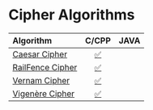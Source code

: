 # Cipher Algorithms

| Algorithm | C/CPP | JAVA |
|:--------------|:----------------:|:----------------:|
| [Caesar Cipher](http://www.algolist.net/Algorithms/Sorting/Bubble_sort) | [:white_check_mark:](CipherAlgo/Caesar%20Cipher.cpp) |  |
| [RailFence Cipher](http://www.algolist.net/Algorithms/Sorting/Bubble_sort) | [:white_check_mark:](CipherAlgo/RailFence%20Cipher.cpp) | |
| [Vernam Cipher](http://www.algolist.net/Algorithms/Sorting/Bubble_sort) | [:white_check_mark:](CipherAlgo/Vernam%20Cipher.cpp) |  |
| [Vigenère Cipher](http://www.algolist.net/Algorithms/Sorting/Bubble_sort) | [:white_check_mark:](CipherAlgo/Vigenère%20Cipher.cpp) |  |

